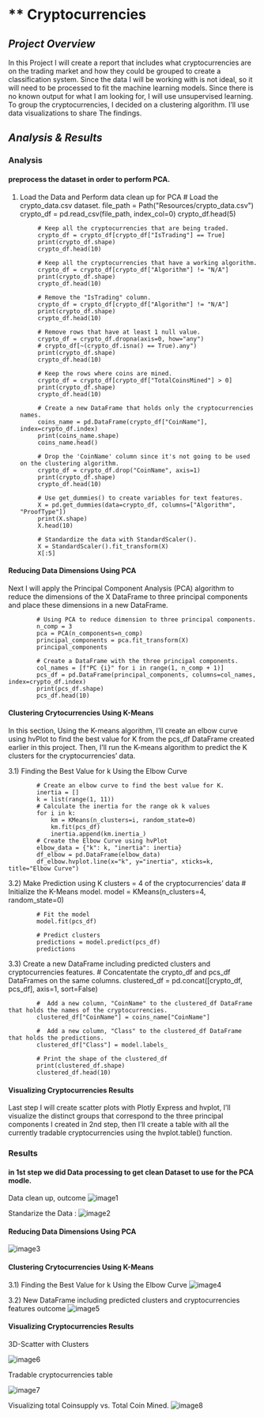 # ** Cryptocurrencies

## *Project Overview*
In this Project I will create a report that includes what cryptocurrencies are on the trading market and how they could be grouped to create a classification system. Since the data I will be working with is not ideal, so it will need to be processed to fit the machine learning models. Since there is no known output for what I am looking for, I will use unsupervised learning. To group the cryptocurrencies, I decided on a clustering algorithm. I’ll use data visualizations to share The findings.
                  
## *Analysis & Results*
### Analysis

#### preprocess the dataset in order to perform PCA. 
1) Load the Data and Perform data clean up for PCA
            # Load the crypto_data.csv dataset.
            file_path = Path("Resources/crypto_data.csv")
            crypto_df = pd.read_csv(file_path, index_col=0)
            crypto_df.head(5)

            # Keep all the cryptocurrencies that are being traded.
            crypto_df = crypto_df[crypto_df["IsTrading"] == True]
            print(crypto_df.shape)
            crypto_df.head(10)

            # Keep all the cryptocurrencies that have a working algorithm.
            crypto_df = crypto_df[crypto_df["Algorithm"] != "N/A"]
            print(crypto_df.shape)
            crypto_df.head(10)

            # Remove the "IsTrading" column. 
            crypto_df = crypto_df[crypto_df["Algorithm"] != "N/A"]
            print(crypto_df.shape)
            crypto_df.head(10)

            # Remove rows that have at least 1 null value.
            crypto_df = crypto_df.dropna(axis=0, how="any")
            # crypto_df[~(crypto_df.isna() == True).any")
            print(crypto_df.shape)
            crypto_df.head(10)

            # Keep the rows where coins are mined.
            crypto_df = crypto_df[crypto_df["TotalCoinsMined"] > 0]
            print(crypto_df.shape)
            crypto_df.head(10)

            # Create a new DataFrame that holds only the cryptocurrencies names.
            coins_name = pd.DataFrame(crypto_df["CoinName"], index=crypto_df.index)
            print(coins_name.shape)
            coins_name.head()

            # Drop the 'CoinName' column since it's not going to be used on the clustering algorithm.
            crypto_df = crypto_df.drop("CoinName", axis=1)
            print(crypto_df.shape)
            crypto_df.head(10)

            # Use get_dummies() to create variables for text features.
            X = pd.get_dummies(data=crypto_df, columns=["Algorithm", "ProofType"])
            print(X.shape)
            X.head(10)

            # Standardize the data with StandardScaler().
            X = StandardScaler().fit_transform(X)
            X[:5]

#### Reducing Data Dimensions Using PCA
Next I will apply the Principal Component Analysis (PCA) algorithm to reduce the dimensions of the X DataFrame to three principal components and place these dimensions in a new DataFrame.

            # Using PCA to reduce dimension to three principal components.
            n_comp = 3
            pca = PCA(n_components=n_comp)
            principal_components = pca.fit_transform(X)
            principal_components

            # Create a DataFrame with the three principal components.
            col_names = [f"PC {i}" for i in range(1, n_comp + 1)]
            pcs_df = pd.DataFrame(principal_components, columns=col_names, index=crypto_df.index)
            print(pcs_df.shape)
            pcs_df.head(10)

#### Clustering Crytocurrencies Using K-Means

In this section, Using the K-means algorithm, I’ll create an elbow curve using hvPlot to find the best value for K from the pcs_df DataFrame created earlier in this project. Then, I’ll run the K-means algorithm to predict the K clusters for the cryptocurrencies’ data.

3.1) Finding the Best Value for k Using the Elbow Curve

            # Create an elbow curve to find the best value for K.
            inertia = []
            k = list(range(1, 11))
            # Calculate the inertia for the range ok k values
            for i in k:
                km = KMeans(n_clusters=i, random_state=0)
                km.fit(pcs_df)
                inertia.append(km.inertia_)
            # Create the Elbow Curve using hvPlot
            elbow_data = {"k": k, "inertia": inertia}
            df_elbow = pd.DataFrame(elbow_data)
            df_elbow.hvplot.line(x="k", y="inertia", xticks=k, title="Elbow Curve")

3.2) Make Prediction using K clusters = 4 of the cryptocurrencies’ data 
            # Initialize the K-Means model.
            model = KMeans(n_clusters=4, random_state=0)

            # Fit the model
            model.fit(pcs_df)

            # Predict clusters
            predictions = model.predict(pcs_df)
            predictions

3.3) Create a new DataFrame including predicted clusters and cryptocurrencies features.
            # Concatentate the crypto_df and pcs_df DataFrames on the same columns.
            clustered_df = pd.concat([crypto_df, pcs_df], axis=1, sort=False)

            #  Add a new column, "CoinName" to the clustered_df DataFrame that holds the names of the cryptocurrencies. 
            clustered_df["CoinName"] = coins_name["CoinName"]

            #  Add a new column, "Class" to the clustered_df DataFrame that holds the predictions.
            clustered_df["Class"] = model.labels_

            # Print the shape of the clustered_df
            print(clustered_df.shape)
            clustered_df.head(10)

#### Visualizing Cryptocurrencies Results
Last step I will create scatter plots with Plotly Express and hvplot, I’ll visualize the distinct groups that correspond to the three principal components I created in 2nd step, then I’ll create a table with all the currently tradable cryptocurrencies using the hvplot.table() function.


### Results

#### in 1st step we did Data processing to get clean Dataset to use for the PCA modle. 
Data clean up, outcome 
![image1](https://user-images.githubusercontent.com/80013773/126110358-1d149ff8-cb82-4f0e-a9bc-566b6c02c1cb.PNG)

Standarize the Data :
![image2](https://user-images.githubusercontent.com/80013773/126110404-ef67d94e-119d-440e-aabd-2ef8b6470935.PNG)


#### Reducing Data Dimensions Using PCA
![image3](https://user-images.githubusercontent.com/80013773/126110439-258bbbd1-2473-4300-a562-29308cbb7e3c.PNG)

####  Clustering Crytocurrencies Using K-Means
3.1) Finding the Best Value for k Using the Elbow Curve
![image4](https://user-images.githubusercontent.com/80013773/126110486-7e7739c5-48d0-4945-aad6-1b6f3dacc470.PNG)

3.2) New DataFrame including predicted clusters and cryptocurrencies features outcome
![image5](https://user-images.githubusercontent.com/80013773/126110515-5870c7c4-e868-4427-9255-8faf2a25836b.PNG)


#### Visualizing Cryptocurrencies Results

3D-Scatter with Clusters

![image6](https://user-images.githubusercontent.com/80013773/126110563-97effca5-39db-432b-8ebe-882d717a6148.PNG)

Tradable cryptocurrencies table

![image7](https://user-images.githubusercontent.com/80013773/126110625-e3667502-5dc4-44a7-a815-8c2cce067b2a.PNG)

Visualizing total Coinsupply vs. Total Coin Mined. 
![image8](https://user-images.githubusercontent.com/80013773/126110662-cd170bd0-661c-4856-8cbd-64d104a2ebe2.PNG)
